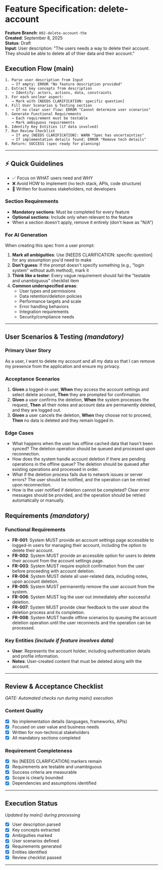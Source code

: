 # Feature Specification: delete-account

**Feature Branch**: `002-delete-account-the`  
**Created**: September 8, 2025  
**Status**: Draft  
**Input**: User description: "The users needs a way to delete their account. They should be able to delete all of thier data and their account."

## Execution Flow (main)
```
1. Parse user description from Input
   → If empty: ERROR "No feature description provided"
2. Extract key concepts from description
   → Identify: actors, actions, data, constraints
3. For each unclear aspect:
   → Mark with [NEEDS CLARIFICATION: specific question]
4. Fill User Scenarios & Testing section
   → If no clear user flow: ERROR "Cannot determine user scenarios"
5. Generate Functional Requirements
   → Each requirement must be testable
   → Mark ambiguous requirements
6. Identify Key Entities (if data involved)
7. Run Review Checklist
   → If any [NEEDS CLARIFICATION]: WARN "Spec has uncertainties"
   → If implementation details found: ERROR "Remove tech details"
8. Return: SUCCESS (spec ready for planning)
```

---

## ⚡ Quick Guidelines
- ✅ Focus on WHAT users need and WHY
- ❌ Avoid HOW to implement (no tech stack, APIs, code structure)
- 👥 Written for business stakeholders, not developers

### Section Requirements
- **Mandatory sections**: Must be completed for every feature
- **Optional sections**: Include only when relevant to the feature
- When a section doesn't apply, remove it entirely (don't leave as "N/A")

### For AI Generation
When creating this spec from a user prompt:
1. **Mark all ambiguities**: Use [NEEDS CLARIFICATION: specific question] for any assumption you'd need to make
2. **Don't guess**: If the prompt doesn't specify something (e.g., "login system" without auth method), mark it
3. **Think like a tester**: Every vague requirement should fail the "testable and unambiguous" checklist item
4. **Common underspecified areas**:
   - User types and permissions
   - Data retention/deletion policies  
   - Performance targets and scale
   - Error handling behaviors
   - Integration requirements
   - Security/compliance needs

---

## User Scenarios & Testing *(mandatory)*

### Primary User Story
As a user, I want to delete my account and all my data so that I can remove my presence from the application and ensure my privacy.

### Acceptance Scenarios
1. **Given** a logged-in user, **When** they access the account settings and select delete account, **Then** they are prompted for confirmation.
2. **Given** a user confirms the deletion, **When** the system processes the request, **Then** all their notes and account data are permanently deleted, and they are logged out.
3. **Given** a user cancels the deletion, **When** they choose not to proceed, **Then** no data is deleted and they remain logged in.

### Edge Cases
- What happens when the user has offline cached data that hasn't been synced? The deletion operation should be queued and processed upon reconnection.
- How does the system handle account deletion if there are pending operations in the offline queue? The deletion should be queued after existing operations and processed in order.
- What if the deletion process fails due to network issues or server errors? The user should be notified, and the operation can be retried upon reconnection.
- How is the user notified if deletion cannot be completed? Clear error messages should be provided, and the operation should be retried automatically or manually.

## Requirements *(mandatory)*

### Functional Requirements
- **FR-001**: System MUST provide an account settings page accessible to logged-in users for managing their account, including the option to delete their account.
- **FR-002**: System MUST provide an accessible option for users to delete their account from the account settings page.
- **FR-003**: System MUST require explicit confirmation from the user before proceeding with account deletion.
- **FR-004**: System MUST delete all user-related data, including notes, upon account deletion.
- **FR-005**: System MUST permanently remove the user account from the system.
- **FR-006**: System MUST log the user out immediately after successful deletion.
- **FR-007**: System MUST provide clear feedback to the user about the deletion process and its completion.
- **FR-008**: System MUST handle offline scenarios by queuing the account deletion operation until the user reconnects and the operation can be processed.

### Key Entities *(include if feature involves data)*
- **User**: Represents the account holder, including authentication details and profile information.
- **Notes**: User-created content that must be deleted along with the account.

---

## Review & Acceptance Checklist
*GATE: Automated checks run during main() execution*

### Content Quality
- [x] No implementation details (languages, frameworks, APIs)
- [x] Focused on user value and business needs
- [x] Written for non-technical stakeholders
- [x] All mandatory sections completed

### Requirement Completeness
- [x] No [NEEDS CLARIFICATION] markers remain
- [x] Requirements are testable and unambiguous  
- [x] Success criteria are measurable
- [x] Scope is clearly bounded
- [x] Dependencies and assumptions identified

---

## Execution Status
*Updated by main() during processing*

- [x] User description parsed
- [x] Key concepts extracted
- [x] Ambiguities marked
- [x] User scenarios defined
- [x] Requirements generated
- [x] Entities identified
- [x] Review checklist passed

---
